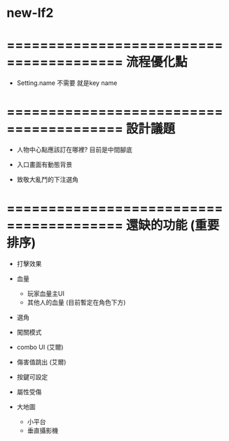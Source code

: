# new-lf2

========================================
流程優化點
========================================

- Setting.name 不需要 就是key name

========================================
設計議題
========================================

- 人物中心點應該訂在哪裡?
    目前是中間腳底

- 入口畫面有動態背景

- 致敬大亂鬥的下注選角

========================================
還缺的功能 (重要排序)
========================================
- 打擊效果
- 血量
    - 玩家血量主UI
    - 其他人的血量 (目前暫定在角色下方)

- 選角
- 闖關模式
- combo UI (艾爾)
- 傷害值跳出 (艾爾)
- 按鍵可設定

- 屬性受傷
- 大地圖
    - 小平台
    - 垂直攝影機

